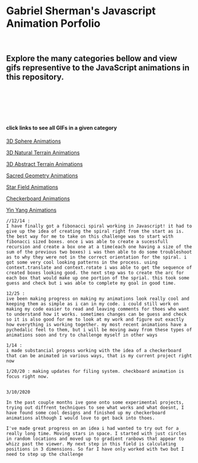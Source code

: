 # Gabriel Sherman's Javascript Animation Porfolio

<p>&nbsp<p>

## Explore the many categories bellow and view gifs representive to the JavaScript animations in this repository.

<p>&nbsp<p><p>&nbsp<p><p>&nbsp<p>

#### click links to see all GIFs in a given category

[3D Sphere Animations](https://github.com/GabrielQSherman/Animations/tree/master/GIFs/Globe#readme)

[3D Natural Terrain Animations](https://github.com/GabrielQSherman/Animations/tree/master/GIFs/3D-Terrain/Natural-Terrain#readme)

[3D Abstract Terrain Animations](https://github.com/GabrielQSherman/Animations/tree/master/GIFs/3D-Terrain/Abstract-Terrain#readme)

[Sacred Geometry Animations](https://github.com/GabrielQSherman/Animations/tree/master/GIFs/Sacred-Geometry#readme)

[Star Field Animations](https://github.com/GabrielQSherman/Animations/tree/master/GIFs/Stars#readme)

[Checkerboard Animations](https://github.com/GabrielQSherman/Animations/tree/master/GIFs/Checkerboard#readme)

[Yin Yang Animations](https://github.com/GabrielQSherman/Animations/tree/master/GIFs/Yin-Yang#readme)

<!-- My inspiration for many of these animations comes from natures itself. I am very facinates by the fractals that appear in the phenomonal world. These are all the animations I have created in my journey as a delevopler and digital artist.
Notes -->

```
//12/14 :
I have finally got a fibonacci spiral working in Javascript! it had to give up the idea of creating the spiral right from the start as is. the best way for me to take on this challenge was to start with fibonacci sized boxes. once i was able to create a sucessfull recursion and create a box one at a time(each one having a size of the sum of the previous two boxes) i was then able to do some troubleshoot as to why they were not in the correct orientation for the spiral. i got some very cool looking patterns in the process. using context.translate and context.rotate i was able to get the sequence of created boxes looking good. the next step was to create the arc for each box that would make up one portion of the sprial. this took some guess and check but i was able to complete my goal in good time.

12/25 : 
ive been making progress on making my animations look really cool and keeping them as simple as i can in my code. i could still work on making my code easier to read and leaving comments for thoes who want to understand how it works. sometimes changes can be guess and check so it is also good for me to look at my work and figure out exactly how everything is working together. my most recent animations have a pychedalic feel to them, but i will be moving away from these types of animations soon and try to challenge myself in other ways

1/14 :
i made substancial progess working with the idea of a checkerboard that can be animated in various ways, that is my current project right now

1/20/20 : making updates for filing system. checkboard animation is focus right now.


3/10/2020 

In the past couple months ive gone onto some experimental projects, trying out diffrent techniques to see what works and what doesnt, I have found some cool designs and finished up my checkerboard animations although I would love to get back into thoes. 

I've made great progress on an idea i had wanted to try out for a really long time. Moving stars in space. I started with just circles in random locations and moved up to gradient ranbows that appear to whizz past the viewer. My next step in this field is calculating positions in 3 dimensions. So far I have only worked with two but I need to step up the challenge

